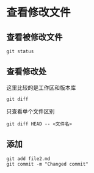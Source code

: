#  查看修改文件

## 查看被修改文件
```
git status
```
## 查看修改处
这里比较的是工作区和版本库
```
git diff
```
只查看单个文件区别
```
git diff HEAD -- <文件名>
```
## 添加
```
git add file2.md
git commit -m "Changed commit"
```
